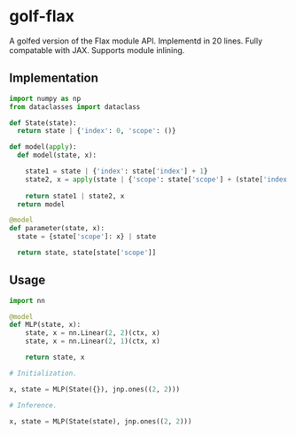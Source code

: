 # golf-flax

A golfed version of the Flax module API. Implementd in 20 lines. Fully compatable with JAX. Supports module inlining.

## Implementation

```python
import numpy as np
from dataclasses import dataclass

def State(state):
  return state | {'index': 0, 'scope': ()}

def model(apply):
  def model(state, x):

    state1 = state | {'index': state['index'] + 1}
    state2, x = apply(state | {'scope': state['scope'] + (state['index'],)}, x)
    
    return state1 | state2, x
  return model

@model
def parameter(state, x):
  state = {state['scope']: x} | state

  return state, state[state['scope']]
```

## Usage

```python
import nn

@model
def MLP(state, x):
    state, x = nn.Linear(2, 2)(ctx, x)
    state, x = nn.Linear(2, 1)(ctx, x)

    return state, x

# Initialization.

x, state = MLP(State({}), jnp.ones((2, 2)))

# Inference.

x, state = MLP(State(state), jnp.ones((2, 2)))
```
